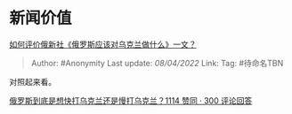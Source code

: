 # 新闻价值
[如何评价俄新社《俄罗斯应该对乌克兰做什么》一文？](https://www.zhihu.com/question/526187033/answer/2425062505)

> Author: #Anonymity 
> Last update: *08/04/2022* 
> Link:
> Tag: #待命名TBN 

对照起来看。

[俄罗斯到底是想快打乌克兰还是慢打乌克兰？1114 赞同 · 300 评论回答](https://www.zhihu.com/question/522469201/answer/2400755721)